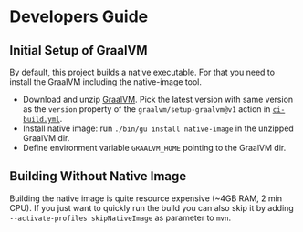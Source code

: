 # Developers Guide

## Initial Setup of GraalVM

By default, this project builds a native executable. For that you need to install the GraalVM including the native-image tool.

* Download and unzip [GraalVM](https://github.com/graalvm/graalvm-ce-builds/releases/tag/jdk-17.0.9). Pick the latest version with same version as the `version` property of the `graalvm/setup-graalvm@v1` action in [`ci-build.yml`](../../.github/workflows/ci-build.yml).
* Install native image: run `./bin/gu install native-image` in the unzipped GraalVM dir.
* Define environment variable `GRAALVM_HOME` pointing to the GraalVM dir.

## Building Without Native Image

Building the native image is quite resource expensive (~4GB RAM, 2 min CPU). If you just want to quickly run the build you can also skip it by adding `--activate-profiles skipNativeImage` as parameter to `mvn`.

